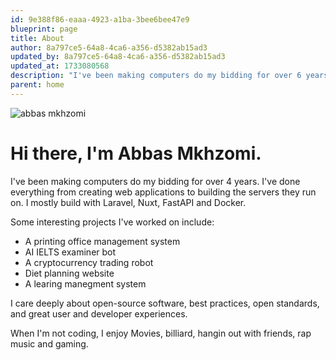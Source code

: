 ```yaml
---
id: 9e388f86-eaaa-4923-a1ba-3bee6bee47e9
blueprint: page
title: About
author: 8a797ce5-64a8-4ca6-a356-d5382ab15ad3
updated_by: 8a797ce5-64a8-4ca6-a356-d5382ab15ad3
updated_at: 1733080568
description: "I've been making computers do my bidding for over 6 years. I've done everything from creating web applications to building the servers they run on. I mostly build with Laravel, Nuxt, and Tailwind."
parent: home
---
```

<img src="/assets/abbas.jpg" class="sm:float-right mx-auto sm:ml-6 mb-10 w-56 sm:w-48 rounded-md shadow-lg sm:rotate-2 hover:grayscale-0 sm:hover:rotate-3 hover:scale-105 hover:shadow-2xl transition duration-150"  alt="abbas mkhzomi"/>


# Hi there, <span class="whitespace-nowrap">I'm Abbas Mkhzomi.</span>

I've been making computers do my bidding for over 4 years. I've done everything from creating web applications to building the servers they run on. I mostly build with Laravel, Nuxt, FastAPI and Docker.

Some interesting projects I've worked on include:

* A printing office management system
* AI IELTS examiner bot 
* A cryptocurrency trading robot
* Diet planning website
* A learing manegment system 

I care deeply about open-source software, best practices, open standards, and great user and developer experiences.

When I'm not coding, I enjoy Movies, billiard, hangin out with friends, rap music and gaming.